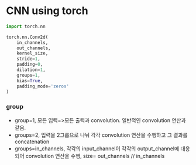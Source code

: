# CNN using torch

```python
import torch.nn

torch.nn.Conv2d(
    in_channels,
    out_channels,
    kernel_size,
    stride=1,
    padding=0,
    dilation=1,
    groups=1,
    bias=True,
    padding_mode='zeros'
)
```
### group
- group=1, 모든 입력=>모든 출력과 convolution. 일반적인 convolution 연산과 같음.   
- groups=2, 입력을 2그룹으로 나눠 각각 convolution 연산을 수행하고 그 결과를 concatenation   
- groups=in_channels, 각각의 input_channel이 각각의 output_channel에 대응되어 convolution 연산을 수행, size= out_channels // in_channels   

